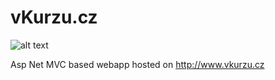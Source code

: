 # vKurzu.cz
![alt text](http://url/to/img.png)

Asp Net MVC based webapp hosted on http://www.vkurzu.cz
